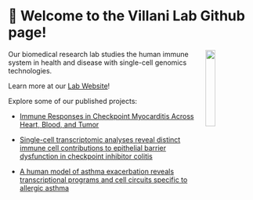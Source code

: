 # 👋 Welcome to the Villani Lab Github page!

<img align="right" width="20%" src="https://github.com/slowkow/slowkow/assets/209714/ffa053e8-d9b3-4314-bb7d-cb271f2210df"></img>

Our biomedical research lab studies the human immune system in health and disease with single-cell genomics technologies.

Learn more at our [Lab Website](https://villani.mgh.harvard.edu)!

Explore some of our published projects:

- [Immune Responses in Checkpoint Myocarditis Across Heart, Blood, and Tumor](https://villani.mgh.harvard.edu/myocarditis/)
  
- [Single-cell transcriptomic analyses reveal distinct immune cell contributions to epithelial barrier dysfunction in checkpoint inhibitor colitis](https://villani.mgh.harvard.edu/ircolitis/)
  
- [A human model of asthma exacerbation reveals transcriptional programs and cell circuits specific to allergic asthma](https://villani.mgh.harvard.edu/allergy-asthma/)

